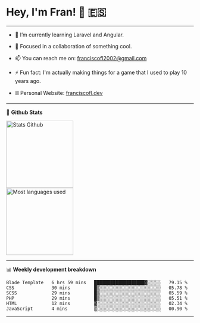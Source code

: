 # Hey, I'm Fran! 👋 :es:

-------

- 🌱 I’m currently learning Laravel and Angular.

- 👯 Focused in a collaboration of something cool.

- 📫 You can reach me on: franciscofl2002@gmail.com

- ⚡ Fun fact: I'm actually making things for a game that I used to play 10 years ago.

- ⛓  Personal Website: [franciscofl.dev](https://www.franciscofl.dev/)

-------

📝 **Github Stats**


<div align="left">
  <img height="180em" src="https://github-readme-stats.vercel.app/api?username=franciscofl12&count_private=true&show_icons=true&theme=dracula&bg_color=-45deg,282A36,3D3344" alt="Stats Github"/>
  <br>
  <img height="180em" src="https://github-readme-stats.vercel.app/api/top-langs/?username=franciscofl12&count_private&theme=dracula&bg_color=-45deg,282A36,3D3344&layout=compact&langs_count=6" alt="Most languages used"/>
</div>

-------

📊 **Weekly development breakdown**


<!--START_SECTION:waka-->

```text
Blade Template   6 hrs 59 mins   ███████████████████▓░░░░░   79.15 %
CSS              30 mins         █▒░░░░░░░░░░░░░░░░░░░░░░░   05.78 %
SCSS             29 mins         █▒░░░░░░░░░░░░░░░░░░░░░░░   05.59 %
PHP              29 mins         █▒░░░░░░░░░░░░░░░░░░░░░░░   05.51 %
HTML             12 mins         ▓░░░░░░░░░░░░░░░░░░░░░░░░   02.34 %
JavaScript       4 mins          ▒░░░░░░░░░░░░░░░░░░░░░░░░   00.90 %
```

<!--END_SECTION:waka-->

-------

